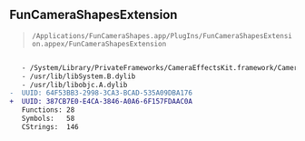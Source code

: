 ## FunCameraShapesExtension

> `/Applications/FunCameraShapes.app/PlugIns/FunCameraShapesExtension.appex/FunCameraShapesExtension`

```diff

   - /System/Library/PrivateFrameworks/CameraEffectsKit.framework/CameraEffectsKit
   - /usr/lib/libSystem.B.dylib
   - /usr/lib/libobjc.A.dylib
-  UUID: 64F53BB3-2998-3CA3-BCAD-535A09DBA176
+  UUID: 387CB7E0-E4CA-3846-A0A6-6F157FDAAC0A
   Functions: 28
   Symbols:   58
   CStrings:  146

```

